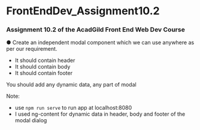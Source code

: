 # FrontEndDev_Assignment10.2
### Assignment 10.2 of the AcadGild Front End Web Dev Course

● Create an independent modal component which we can use anywhere as per our requirement.
* It should contain header
* It should contain body
* It should contain footer

You should add any dynamic data, any part of modal

Note:
* use `npm run serve` to run app at localhost:8080
* I used ng-content for dynamic data in header, body and footer of the modal dialog